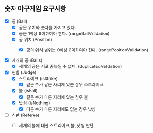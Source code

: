 ## 숫자 야구게임 요구사항

- [X] 공 (Ball)                 
  - [X] 공은 위치와 숫자를 가지고 있다.
  - [X] 공은 1이상 9이하여야 한다. (rangeBallValidation)
  - [X] 공 위치 (Position)
    - [X] 공의 위치 범위는 0이상 2이하여야 한다. (rangePositionValidation)


- [X] 세개의 공 (Balls)
  - [X] 세개의 공은 서로 중복될 수 없다. (duplicatedValidation)

- [X] 판별 (Judge)
  - [X] 스트라이크 (isStrike)
    - [X] 같은 수가 같은 자리에 있는 경우 스트라이크 
  - [X] 볼 (isBall)
      - [X] 같은 수가 다른 자리에 있는 경우 볼
  - [X] 낫싱 (isNothing)
      - [X] 다른 수가 다른 자리에도 없는 경우 낫싱
  
- [ ] 심판 (Referee)
  - [ ] 세개의 볼에 대한 스트라이크,볼, 낫씽 판단
        